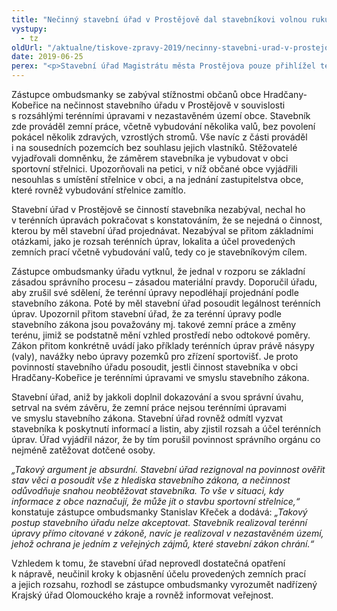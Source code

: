 ```yaml
---
title: "Nečinný stavební úřad v Prostějově dal stavebníkovi volnou ruku"
vystupy:
  - tz
oldUrl: "/aktualne/tiskove-zpravy-2019/necinny-stavebni-urad-v-prostejove-dal-stavebnikovi-volnou-ruku"
date: 2019-06-25
perex: "<p>Stavební úřad Magistrátu města Prostějova pouze přihlížel terénním úpravám v nezastavěném území obce Hradčany-Kobeřice, aniž by je podle stavebního zákona posoudil. Úřad nezjišťoval rozsah úprav (plánovaný i reálný) a nezabýval se záměrem stavebníka, tedy účelem zemních prací, přestože občané obce upozorňovali, že má jít pravděpodobně o stavbu střelnice. Úřad místo posouzení legálnosti ponechal stavebníkovi „volnou ruku“.</p>"
---
```


<!-- imported from the old website -->

<p>Zástupce ombudsmanky se zabýval stížnostmi občanů obce Hradčany-Kobeřice na nečinnost stavebního úřadu v Prostějově v souvislosti s rozsáhlými terénními úpravami v nezastavěném území obce. Stavebník zde prováděl zemní práce, včetně vybudování několika valů, bez povolení pokácel několik zdravých, vzrostlých stromů. Vše navíc z části prováděl i na sousedních pozemcích bez souhlasu jejich vlastníků. Stěžovatelé vyjadřovali domněnku, že záměrem stavebníka je vybudovat v obci sportovní střelnici. Upozorňovali na petici, v níž občané obce vyjádřili nesouhlas s umístění střelnice v obci, a na jednání zastupitelstva obce, které rovněž vybudování střelnice zamítlo.</p> <p>Stavební úřad v Prostějově se činností stavebníka nezabýval, nechal ho v terénních úpravách pokračovat s konstatováním, že se nejedná o činnost, kterou by měl stavební úřad projednávat. Nezabýval se přitom základními otázkami, jako je rozsah terénních úprav, lokalita a účel provedených zemních prací včetně vybudování valů, tedy co je stavebníkovým cílem. </p> <p>Zástupce ombudsmanky úřadu vytknul, že jednal v rozporu se základní zásadou správního procesu – zásadou materiální pravdy. Doporučil úřadu, aby zrušil své sdělení, že terénní úpravy nepodléhají projednání podle stavebního zákona. Poté by měl stavební úřad posoudit legálnost terénních úprav. Upozornil přitom stavební úřad, že za terénní úpravy podle stavebního zákona jsou považovány mj. takové zemní práce a změny terénu, jimiž se podstatně mění vzhled prostředí nebo odtokové poměry. Zákon přitom konkrétně uvádí jako příklady terénních úprav právě násypy (valy), navážky nebo úpravy pozemků pro zřízení sportovišť. Je proto povinností stavebního úřadu posoudit, jestli činnost stavebníka v obci Hradčany-Kobeřice je terénními úpravami ve smyslu stavebního zákona.</p> <p>Stavební úřad, aniž by jakkoli doplnil dokazování a svou správní úvahu, setrval na svém závěru, že zemní práce nejsou terénními úpravami ve smyslu stavebního zákona. Stavební úřad rovněž odmítl vyzvat stavebníka k poskytnutí informací a listin, aby zjistil rozsah a účel terénních úprav. Úřad vyjádřil názor, že by tím porušil povinnost správního orgánu co nejméně zatěžovat dotčené osoby.</p> <p><i>„Takový argument je absurdní. Stavební úřad rezignoval na povinnost ověřit stav věci a posoudit vše z hlediska stavebního zákona, a nečinnost odůvodňuje snahou neobtěžovat stavebníka. To vše v situaci, kdy informace z obce naznačují, že může jít o stavbu sportovní střelnice,“</i> konstatuje zástupce ombudsmanky Stanislav Křeček a dodává: <i>„Takový postup stavebního úřadu nelze akceptovat. Stavebník realizoval terénní úpravy přímo citované v zákoně, navíc je realizoval v nezastavěném území, jehož ochrana je jedním z veřejných zájmů, které stavební zákon chrání.“</i></p> <p>Vzhledem k tomu, že stavební úřad neprovedl dostatečná opatření k nápravě, neučinil kroky k objasnění účelu provedených zemních prací a jejich rozsahu, rozhodl se zástupce ombudsmanky vyrozumět nadřízený Krajský úřad Olomouckého kraje a rovněž informovat veřejnost.</p>
